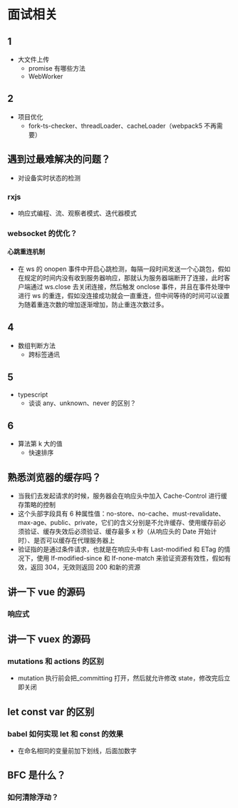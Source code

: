 # 面试相关

## 1

- 大文件上传
  - promise 有哪些方法
  - WebWorker

## 2

- 项目优化
  - fork-ts-checker、threadLoader、cacheLoader（webpack5 不再需要）

## 遇到过最难解决的问题？

- 对设备实时状态的检测

### rxjs

- 响应式编程、流、观察者模式、迭代器模式

### websocket 的优化？

#### 心跳重连机制

- 在 ws 的 onopen 事件中开启心跳检测，每隔一段时间发送一个心跳包，假如在规定的时间内没有收到服务器响应，那就认为服务器端断开了连接，此时客户端通过 ws.close 去关闭连接，然后触发 onclose 事件，并且在事件处理中进行 ws 的重连，假如没连接成功就会一直重连，但中间等待的时间可以设置为随着重连次数的增加逐渐增加，防止重连次数过多。

## 4

- 数组判断方法
  - 跨标签通讯

## 5

- typescript
  - 谈谈 any、unknown、never 的区别？

## 6

- 算法第 k 大的值
  - 快速排序

## 熟悉浏览器的缓存吗？

- 当我们去发起请求的时候，服务器会在响应头中加入 Cache-Control 进行缓存策略的控制
- 这个头部字段具有 6 种属性值：no-store、no-cache、must-revalidate、max-age、public、private，它们的含义分别是不允许缓存、使用缓存前必须验证、缓存失效后必须验证、缓存最多 x 秒（从响应头的 Date 开始计时）、是否可以缓存在代理服务器上
- 验证指的是通过条件请求，也就是在响应头中有 Last-modified 和 ETag 的情况下，使用 If-modified-since 和 If-none-match 来验证资源有效性，假如有效，返回 304，无效则返回 200 和新的资源

## 讲一下 vue 的源码

### 响应式

## 讲一下 vuex 的源码

### mutations 和 actions 的区别

- mutation 执行前会把\_committing 打开，然后就允许修改 state，修改完后立即关闭

## let const var 的区别

### babel 如何实现 let 和 const 的效果

- 在命名相同的变量前加下划线，后面加数字

## BFC 是什么？

### 如何清除浮动？
